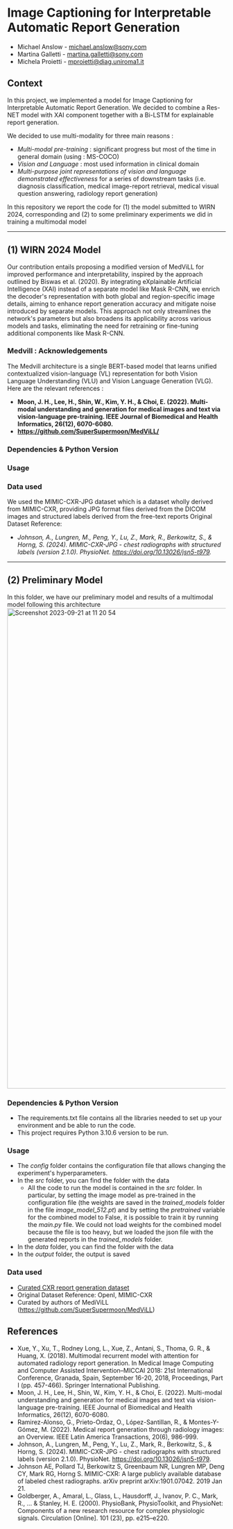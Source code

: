 # Image Captioning for Interpretable Automatic Report Generation

- Michael Anslow - michael.anslow@sony.com
- Martina Galletti - martina.galletti@sony.com
- Michela Proietti - mproietti@diag.uniroma1.it

## Context 

In this project, we implemented a model for Image Captioning for Interpretable Automatic Report Generation. We decided to combine a Res-NET model with XAI component together with a Bi-LSTM for explainable report generation. 

We decided to use multi-modality for three main reasons : 
- *Multi-modal pre-training* : significant progress but most of the time in general domain (using : MS-COCO)
- *Vision and Language* : most used information in clinical domain 
- *Multi-purpose joint representations of vision and language demonstrated effectiveness* for a series of downstream tasks (i.e. diagnosis classification, medical image-report retrieval, medical visual question answering, radiology report generation)


In this repository we report the code for (1) the model submitted to WIRN 2024, corresponding and (2) to some preliminary experiments we did in training a multimodal model

------------------------------------------------------------------------------------------------------------------------------------------------------------------------------------

## (1) WIRN 2024 Model  
Our contribution entails proposing a modified version of MedViLL for improved performance and interpretability, inspired by the approach outlined by Biswas et al. (2020). By integrating eXplainable Artificial Intelligence (XAI) instead of a separate model like Mask R-CNN, we enrich the decoder's representation with both global and region-specific image details, aiming to enhance report generation accuracy and mitigate noise introduced by separate models. This approach not only streamlines the network's parameters but also broadens its applicability across various models and tasks, eliminating the need for retraining or fine-tuning additional components like Mask R-CNN.

### Medvill : Acknowledgements
The Medvill architecture is a single BERT-based model that learns unified contextualized vision-language (VL) representation for both Vision Language Understanding (VLU) and Vision Language Generation (VLG). 
Here are the relevant references : 

- **Moon, J. H., Lee, H., Shin, W., Kim, Y. H., & Choi, E. (2022). Multi-modal understanding and generation for medical images and text via vision-language pre-training. IEEE Journal of Biomedical and Health Informatics, 26(12), 6070-6080.**
- **https://github.com/SuperSupermoon/MedViLL/**

### Dependencies & Python Version

### Usage

### Data used 
We used the MIMIC-CXR-JPG dataset which is a dataset wholly derived from MIMIC-CXR, providing JPG format files derived from the DICOM images and structured labels derived from the free-text reports
Original Dataset Reference: 
- *Johnson, A., Lungren, M., Peng, Y., Lu, Z., Mark, R., Berkowitz, S., & Horng, S. (2024). MIMIC-CXR-JPG - chest radiographs with structured labels (version 2.1.0). PhysioNet. https://doi.org/10.13026/jsn5-t979.*

------------------------------------------------------------------------------------------------------------------------------------------------------------------------------------

## (2) Preliminary Model  
In this folder, we have our preliminary model and results of a multimodal model following this architecture
<img width="1107" alt="Screenshot 2023-09-21 at 11 20 54" src="https://github.com/SonyCSLParis/ExplainableMedicalImage/assets/45358914/6da072fe-2d82-47b7-9fc0-45c27889034c">

### Dependencies & Python Version
- The requirements.txt file contains all the libraries needed to set up your environment and be able to run the code.
- This project requires Python 3.10.6 version to be run.

### Usage
- The _config_ folder contains the configuration file that allows changing the experiment's hyperparameters.
- In the *src* folder, you can find the folder with the data 
  - All the code to run the model is contained in the _src_ folder. In particular, by setting the image model as pre-trained in the configuration file (the weights are saved in the _trained_models_ folder in the file
  _image_model_512.pt_) and by setting the _pretrained_ variable for the combined model to False, it is possible to train it by running the _main.py_ file. We could not load weights for the combined model because 
  the file is too heavy, but we loaded the json file with the generated reports in the _trained_models_
  folder.
- In the *data* folder, you can find the folder with the data 
- In the *output* folder, the output is saved

### Data used 

- [Curated CXR report generation dataset](https://www.kaggle.com/datasets/financekim/curated-cxr-report-generation-dataset)
- Original Dataset Reference: OpenI, MIMIC-CXR
- Curated by authors of MediViLL (https://github.com/SuperSupermoon/MedViLL)

## References
- Xue, Y., Xu, T., Rodney Long, L., Xue, Z., Antani, S., Thoma, G. R., & Huang, X. (2018). Multimodal recurrent model with attention for automated radiology report generation. In Medical Image Computing and Computer Assisted Intervention–MICCAI 2018: 21st International Conference, Granada, Spain, September 16-20, 2018, Proceedings, Part I (pp. 457-466). Springer International Publishing.
- Moon, J. H., Lee, H., Shin, W., Kim, Y. H., & Choi, E. (2022). Multi-modal understanding and generation for medical images and text via vision-language pre-training. IEEE Journal of Biomedical and Health Informatics, 26(12), 6070-6080.
- Ramirez-Alonso, G., Prieto-Ordaz, O., López-Santillan, R., & Montes-Y-Gómez, M. (2022). Medical report generation through radiology images: an Overview. IEEE Latin America Transactions, 20(6), 986-999.
- Johnson, A., Lungren, M., Peng, Y., Lu, Z., Mark, R., Berkowitz, S., & Horng, S. (2024). MIMIC-CXR-JPG - chest radiographs with structured labels (version 2.1.0). PhysioNet. https://doi.org/10.13026/jsn5-t979.
- Johnson AE, Pollard TJ, Berkowitz S, Greenbaum NR, Lungren MP, Deng CY, Mark RG, Horng S. MIMIC-CXR: A large publicly available database of labeled chest radiographs. arXiv preprint arXiv:1901.07042. 2019 Jan 21.
- Goldberger, A., Amaral, L., Glass, L., Hausdorff, J., Ivanov, P. C., Mark, R., ... & Stanley, H. E. (2000). PhysioBank, PhysioToolkit, and PhysioNet: Components of a new research resource for complex physiologic signals. Circulation [Online]. 101 (23), pp. e215–e220.

